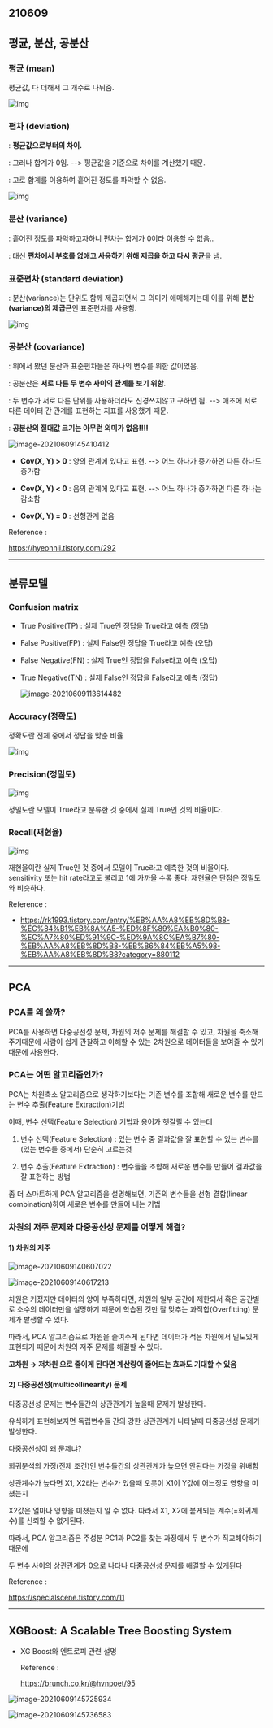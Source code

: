 ## 210609

## 평균, 분산, 공분산

### 평균 (mean)

평균값, 다 더해서 그 개수로 나눠줌.

![img](https://t1.daumcdn.net/cfile/tistory/99D87E4A5DF0496135)



### 편차 (deviation)

: **평균값으로부터의 차이.**

: 그러나 합계가 0임. --> 평균값을 기준으로 차이를 계산했기 때문.

: 고로 합계를 이용하여 흩어진 정도를 파악할 수 없음.

![img](https://t1.daumcdn.net/cfile/tistory/99D334445DF0494B34)

### 분산 (variance)

: 흩어진 정도를 파악하고자하니 편차는 합계가 0이라 이용할 수 없음..

: 대신 **편차에서 부호를 없애고 사용하기 위해 제곱을 하고 다시 평균**을 냄.



### 표준편차 (standard deviation)

: 분산(variance)는 단위도 함께 제곱되면서 그 의미가 애매해지는데 이를 위해 **분산(variance)의 제곱근**인 표준편차를 사용함.

![img](https://t1.daumcdn.net/cfile/tistory/997E31365DF04B7502)



### 공분산 (covariance)

: 위에서 봤던 분산과 표준편차들은 하나의 변수를 위한 값이었음.

: 공분산은 **서로 다른 두 변수 사이의 관계를 보기 위함**. 

: 두 변수가 서로 다른 단위를 사용하더라도 신경쓰지않고 구하면 됨. --> 애초에 서로 다른 데이터 간 관계를 표현하는 지표를 사용했기 때문.

: **공분산의 절대값 크기는 아무런 의미가 없음!!!!**

![image-20210609145410412](readme.assets/image-20210609145410412.png)

- **Cov(X, Y) > 0** : 양의 관계에 있다고 표현. --> 어느 하나가 증가하면 다른 하나도 증가함

- **Cov(X, Y) < 0** : 음의 관계에 있다고 표현. --> 어느 하나가 증가하면 다른 하나는 감소함

- **Cov(X, Y) = 0** : 선형관계 없음

Reference :

https://hyeonnii.tistory.com/292



------



## 분류모델

### Confusion matrix

- True Positive(TP) : 실제 True인 정답을 True라고 예측 (정답)

- False Positive(FP) : 실제 False인 정답을 True라고 예측 (오답)

- False Negative(FN) : 실제 True인 정답을 False라고 예측 (오답)

- True Negative(TN) : 실제 False인 정답을 False라고 예측 (정답)

  ![image-20210609113614482](readme.assets/image-20210609113614482.png)



### Accuracy(정확도)

정확도란 전체 중에서 정답을 맞춘 비율

![img](https://blog.kakaocdn.net/dn/4DfPN/btqELziI6tH/lYckUKFZb0RmEwYjBGcQK1/img.png)



### Precision(정밀도)

![img](https://blog.kakaocdn.net/dn/Z1zbF/btqELyjMO93/qKHW4lBQhB5bwC1dV7AmaK/img.png)

정밀도란 모델이 True라고 분류한 것 중에서 실제 True인 것의 비율이다.



### Recall(재현율)

![img](https://blog.kakaocdn.net/dn/rAJBK/btqEJiJpb5Q/dvLk6LAzrI9mBY87Rscc21/img.png)

재현율이란 실제 True인 것 중에서 모델이 True라고 예측한 것의 비율이다.  sensitivity 또는 hit rate라고도 불리고 1에 가까울 수록 좋다. 재현율은 단점은 정밀도와 비슷하다.

 

Reference :

- https://rk1993.tistory.com/entry/%EB%AA%A8%EB%8D%B8-%EC%84%B1%EB%8A%A5-%ED%8F%89%EA%B0%80-%EC%A7%80%ED%91%9C-%ED%9A%8C%EA%B7%80-%EB%AA%A8%EB%8D%B8-%EB%B6%84%EB%A5%98-%EB%AA%A8%EB%8D%B8?category=880112



------



## PCA

### PCA를 왜 쓸까? 

PCA를 사용하면 다중공선성 문제, 차원의 저주 문제를 해결할 수 있고, 차원을 축소해주기때문에 사람이 쉽게 관찰하고 이해할 수 있는 2차원으로 데이터들을 보여줄 수 있기 때문에 사용한다.



### PCA는 어떤 알고리즘인가?

PCA는 차원축소 알고리즘으로 생각하기보다는 기존 변수를 조합해 새로운 변수를 만드는 변수 추출(Feature Extraction)기법

 이때, 변수 선택(Feature Selection) 기법과 용어가 헷갈릴 수 있는데

1. 변수 선택(Feature Selection) : 있는 변수 중 결과값을 잘 표현할 수 있는 변수를 (있는 변수들 중에서) 단순히 고르는것

2. 변수 추출(Feature Extraction) : 변수들을 조합해 새로운 변수를 만들어 결과값을 잘 표현하는 방법

좀 더 스마트하게 PCA 알고리즘을 설명해보면, 기존의 변수들을 선형 결합(linear combination)하여 새로운 변수를 만들어 내는 기법



### 차원의 저주 문제와 다중공선성 문제를 어떻게 해결?

#### 1) 차원의 저주

![image-20210609140607022](readme.assets/image-20210609140607022.png)

![image-20210609140617213](readme.assets/image-20210609140617213.png)

차원은 커졌지만 데이터의 양이 부족하다면, 차원의 일부 공간에 제한되서 혹은 공간별로 소수의 데이터만을 설명하기 때문에 학습된 것만 잘 맞추는 과적합(Overfitting) 문제가 발생할 수 있다.

따라서, PCA 알고리즘으로 차원을 줄여주게 된다면 데이터가 적은 차원에서 밀도있게 표현되기 때문에 차원의 저주 문제를 해결할 수 있다.

**고차원 → 저차원 으로 줄이게 된다면 계산량이 줄어드는 효과도 기대할 수 있음**



#### 2) 다중공선성(multicollinearity) 문제

다중공선성 문제는 변수들간의 상관관계가 높을때 문제가 발생한다.

유식하게 표현해보자면 독립변수들 간의 강한 상관관계가 나타날때 다중공선성 문제가 발생한다.

다중공선성이 왜 문제냐?

회귀분석의 가정(전제 조건)인 변수들간의 상관관계가 높으면 안된다는 가정을 위배함

상관계수가 높다면 X1, X2라는 변수가 있을때 오롯이 X1이 Y값에 어느정도 영향을 미쳤는지

X2값은 얼마나 영향을 미쳤는지 알 수 없다. 따라서 X1, X2에 붙게되는 계수(=회귀계수)를 신뢰할 수 없게된다.

따라서, PCA 알고리즘은 주성분 PC1과 PC2를 찾는 과정에서 두 변수가 직교해야하기때문에

두 변수 사이의 상관관계가 0으로 나타나 다중공선성 문제를 해결할 수 있게된다



Reference :

https://specialscene.tistory.com/11



------



## XGBoost: A Scalable Tree Boosting System  
- XG Boost와 엔트로피 관련 설명

  Reference : 

  https://brunch.co.kr/@hvnpoet/95

![image-20210609145725934](readme.assets/image-20210609145725934.png)

![image-20210609145736583](readme.assets/image-20210609145736583.png)

